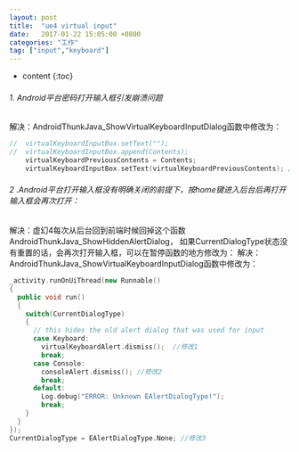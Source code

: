 ```yaml
---
layout: post
title:  "ue4 virtual input"
date:   2017-01-22 15:05:00 +0800
categories: "工作"
tag: ["input","keyboard"]
---
```



* content
{:toc}

###### 1. Android平台密码打开输入框引发崩溃问题
解决：AndroidThunkJava_ShowVirtualKeyboardInputDialog函数中修改为：
```c++
//	virtualKeyboardInputBox.setText("");
//	virtualKeyboardInputBox.append(Contents);
    virtualKeyboardPreviousContents = Contents;
    virtualKeyboardInputBox.setText(virtualKeyboardPreviousContents); //以上注释修改
```


###### 2 .Android平台打开输入框没有明确关闭的前提下，按home键进入后台后再打开输入框会再次打开：
解决：虚幻4每次从后台回到前端时候回掉这个函数AndroidThunkJava_ShowHiddenAlertDialog， 如果CurrentDialogType状态没有重置的话，会再次打开输入框，可以在暂停函数的地方修改为：
解决：AndroidThunkJava_ShowVirtualKeyboardInputDialog函数中修改为：
```c++
_activity.runOnUiThread(new Runnable()
{
  public void run()
  {
    switch(CurrentDialogType)
    {
      // this hides the old alert dialog that was used for input
      case Keyboard:
        virtualKeyboardAlert.dismiss();  //修改1
        break;
      case Console:
        consoleAlert.dismiss(); //修改2
        break;
      default:
        Log.debug("ERROR: Unknown EAlertDialogType!");
        break;
    }
  }
});
CurrentDialogType = EAlertDialogType.None; //修改3
```
